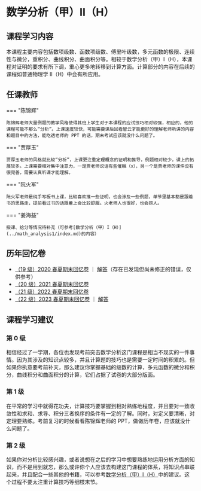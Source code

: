 # 数学分析（甲）Ⅱ（H）

## 课程学习内容

本课程主要内容包括数项级数、函数项级数、傅里叶级数，多元函数的极限、连续性与微分，重积分、曲线积分、曲面积分等。相较于数学分析（甲）I（H），本课程对证明的要求有所下调，重心更多地转移到计算方面。计算部分的内容在后续的课程如普通物理学 II（H）中会有所应用。

## 任课教师

=== "陈锦辉"

    陈锦辉老师大量例题的教学风格使得其班上学生对于本课程的应试技巧相对较强，相应的，他的课程可能不那么“分析”。上课速度较快，可能需要课后回看智云才能更好的理解老师所讲的内容和题目中的方法，能吃透老师的 PPT 的话，期末考试应该就没什么问题了。

=== "贾厚玉"

    贾厚玉老师的风格就比较“分析”，上课更注重定理概念的证明和推导，例题相对较少，课上的拓展较多。上课需要相对集中注意力，一是贾老师说话有些催眠（x），另一个是贾老师的课件没有很完善，需要认真听课才能理解。

=== "阮火军"

    阮火军老师是纯手写板书上课，比较喜欢推一些证明，也会涉及一些例题，单节里基本都是跟着书的思路走，提前看过书的话跟着上会比较舒服。火老师人也很好，也会捞人。

=== "姜海益"

    授课、给分等情况待补充（可参考[数学分析（甲）I（H）](../math_analysis1/index.md)的内容）

## 历年回忆卷

- [（19 级）2020 春夏期末回忆卷](数学分析（甲）Ⅱ（H）2020春夏回忆卷.pdf) ｜ [解答](数学分析（甲）Ⅱ（H）2020春夏回忆卷解答.pdf)（存在已发现但尚未修正的错误，仅供参考）
- [（20 级）2021 春夏期末回忆卷](数学分析（甲）Ⅱ（H）2021春夏回忆卷.pdf)
- [（21 级）2022 春夏期末回忆卷](数学分析（甲）Ⅱ（H）2022春夏回忆卷.pdf)
- [（22 级）2023 春夏期末回忆卷](数学分析（甲）Ⅱ（H）2023春夏回忆卷.pdf) ｜ [解答](数学分析（甲）Ⅱ（H）2023春夏回忆卷解答.pdf)

## 课程学习建议

### 第 0 级

相信经过了一学期，各位也发现考前突击数学分析这门课程是相当不现实的一件事情。因为其涉及的知识点较多，并且计算题的技巧也是需要一定时间的积累的。但如果你执意要考前补天，那么建议你掌握基础的级数的计算，多元函数的微分和积分，曲线积分和曲面积分的计算，它们占据了试卷的大部分版面。

### 第 1 级

在平常的学习中就得花功夫，计算技巧要掌握到相对熟练地程度，并且要对一致收敛性和求和、求导、积分三者换序的条件有一定的了解。同时，对定义要清晰，对定理要熟练。考前复习的时候看看陈锦辉老师的 PPT，做做历年卷，应该就没什么问题了。

### 第 2 级

如果你对分析比较感兴趣，或者说想在之后的学习中想要熟练地运用分析方面的知识，而不是用到就忘，那么或许你个人应该去构建这门课程的体系，将知识点串联起来，并且配合一些其他的书籍，可以参考[数学分析（甲）I（H）](../math_analysis1/index.md#2-48)中的建议。这个过程不要太注重计算技巧等细枝末节。
